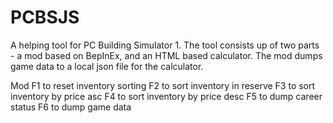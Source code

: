 # PCBSJS

A helping tool for PC Building Simulator 1. The tool consists up of two parts - a mod based on BepInEx, and an HTML based calculator. The mod dumps game data to a local json file for the calculator.

Mod
F1 to reset inventory sorting
F2 to sort inventory in reserve
F3 to sort inventory by price asc
F4 to sort inventory by price desc
F5 to dump career status
F6 to dump game data
